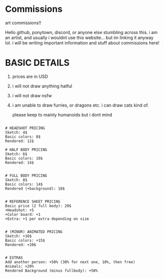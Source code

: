 # Commissions
art commissions!!

Hello github, ponytown, discord, or anyone else stumbling across this. i am an artist, and usually i wouldnt use this website... but im linking it anyway lol.
i will be writing important information and stuff about commissions here!


# BASIC DETAILS
1. prices are in USD
2. i will not draw anything hatful
3. i will not draw nsfw
4. i am unable to draw furries, or dragons etc. i can draw cats kind of.

   please keep to mainly humanoids but i dont mind



~~~

# HEADSHOT PRICING
Sketch: 4$
Basic colors: 8$
Rendered: 12$

# HALF BODY PRICING
Sketch: 6$
Basic colors: 10$
Rendered: 14$


# FULL BODY PRICING
Sketch: 8$
Basic colors: 14$
Rendered (+background): 18$


# REFERENCE SHEET PRICING
Basic price (2 full body): 20$
+Headshot: +5
+Color board: +1
+Extra: +1 per extra depending on size


# (MINOR) ANIMATED PRICING
Sketch: +10$
Basic colors: +15$
Rendered: +20$


# EXTRAS
Add another person: +50% (30% for next one, 10%, then free)
Animals: +20%
Rendered Background (minus fullbody): +50%
